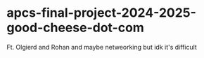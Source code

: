 # apcs-final-project-2024-2025-good-cheese-dot-com
Ft. Olgierd and Rohan and maybe netweorking but idk it's difficult
